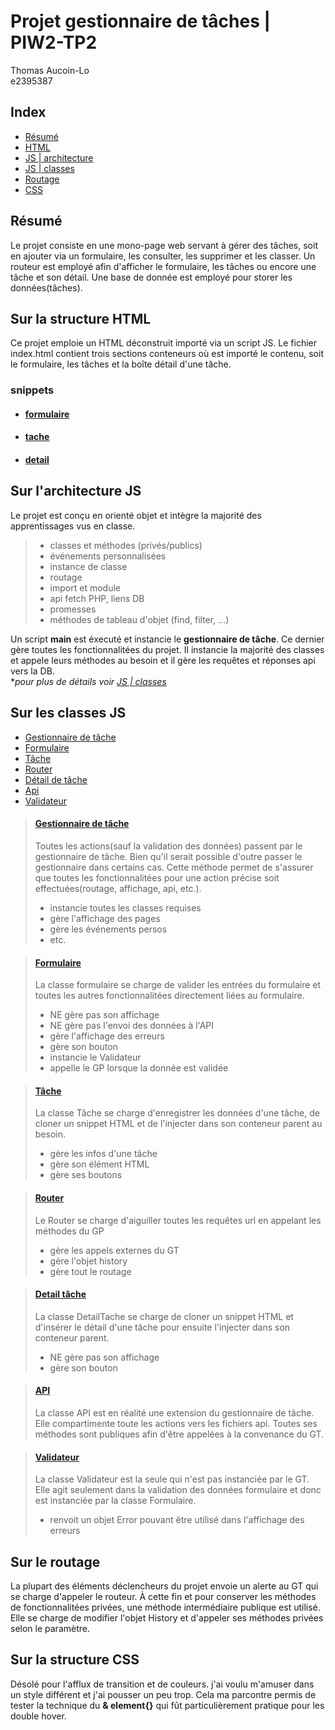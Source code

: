 
# Projet gestionnaire de tâches | PIW2-TP2

Thomas Aucoin-Lo  
e2395387

## Index

* [Résumé](#résumé)
* [HTML](#sur-la-structure-html)
* [JS | architecture](#sur-larchitecture-js)
* [JS | classes](#sur-les-classes-js)
* [Routage](#sur-le-routage)
* [CSS](#sur-la-structure-css)

## Résumé

Le projet consiste en une mono-page web servant à gérer des tâches, soit en ajouter via un formulaire,
les consulter, les supprimer et les classer.
Un routeur est employé afin d'afficher le formulaire, les tâches ou encore une tâche et son détail. 
Une base de donnée est employé pour storer les données(tâches).

## Sur la structure HTML

Ce projet emploie un HTML déconstruit importé via un script JS. Le fichier index.html contient trois sections conteneurs où est importé le contenu, soit le formulaire, les tâches et la boîte détail d'une tâche.

### snippets

* #### [formulaire](./snippets/formulaire.html)

* #### [tache](./snippets/tache.html)

* #### [detail](./snippets/detail.html)


## Sur l'architecture JS

Le projet est conçu en orienté objet et intègre la majorité des apprentissages vus en classe.

> * classes et méthodes (privés/publics)
> * événements personnalisées
> * instance de classe
> * routage
> * import et module
> * api fetch PHP, liens DB
> * promesses
> * méthodes de tableau d'objet (find, filter, ...)

Un script **main** est éxecuté et instancie le **gestionnaire de tâche**. Ce dernier gère toutes les fonctionnalitées du projet. Il instancie la majorité des classes et appele leurs méthodes au besoin et il gère les requêtes et réponses api vers la DB.   
**pour plus de détails voir [JS | classes](#sur-les-classes-js)*

## Sur les classes JS

* [Gestionnaire de tâche](#gestionnaire-de-tâche)
* [Formulaire](#formulaire-1)
* [Tâche](#tâche)
* [Router](#router)
* [Détail de tâche](#detail-tâche)
* [Api](#api)
* [Validateur](#validateur)


> #### [Gestionnaire de tâche](./tree/main/assets/script/classe/GestionnaireTache.js)
> Toutes les actions(sauf la validation des données) passent par le gestionnaire de tâche. Bien qu'il serait possible d'outre passer le gestionnaire dans certains cas. Cette méthode permet de s'assurer que toutes les fonctionnalitées pour une action précise soit effectuées(routage, affichage, api, etc.). 
> * instancie toutes les classes requises
> * gère l'affichage des pages
> * gère les événements persos
> * etc.

> #### [Formulaire](./assets/script/classe/Formulaire.js)
> La classe formulaire se charge de valider les entrées du formulaire et toutes les autres fonctionnalitées directement liées au formulaire.
> * NE gère pas son affichage
> * NE gère pas l'envoi des données à l'API
> * gère l'affichage des erreurs
> * gère son bouton
> * instancie le Validateur
> * appelle le GP lorsque la donnée est validée

> #### [Tâche](./assets/script/classe/Tache.js)
> La classe Tâche se charge d'enregistrer les données d'une tâche, de cloner un snippet HTML et de l'injecter dans son conteneur parent au besoin.
> * gère les infos d'une tâche
> * gère son élément HTML
> * gère ses boutons

> #### [Router](./assets/script/classe/Router.js)
> Le Router se charge d'aiguiller toutes les requêtes url en appelant les méthodes du GP
> * gère les appels externes du GT
> * gère l'objet history 
> * gère tout le routage

> #### [Detail tâche](./assets/script/classe/DetailTache.js)
> La classe DetailTache se charge de cloner un snippet HTML et d'insérer le détail d'une tâche pour ensuite l'injecter dans son conteneur parent.
> * NE gère pas son affichage
> * gère son bouton

> #### [API](./assets/script/classe/API.js)
> La classe API est en réalité une extension du gestionnaire de tâche. Elle compartimente toute les actions vers les fichiers api. Toutes ses méthodes sont publiques afin d'être appelées à la convenance du GT.

> #### [Validateur](./assets/script/classe/Validateur.js)
> La classe Validateur est la seule qui n'est pas instanciée par le GT. Elle agit seulement dans la validation des données formulaire et donc est instanciée par la classe Formulaire.
> * renvoit un objet Error pouvant être utilisé dans l'affichage des erreurs


## Sur le routage

La plupart des éléments déclencheurs du projet envoie un alerte au GT qui se charge d'appeler le routeur.
À cette fin et pour conserver les méthodes de fonctionnalitées privées, une méthode intermédiaire publique est utilisé. Elle se charge de modifier l'objet History et d'appeler ses méthodes privées selon le paramètre. 

## Sur la structure CSS

Désolé pour l'afflux de transition et de couleurs. j'ai voulu m'amuser dans un style différent et j'ai pousser un peu trop. Cela ma parcontre permis de tester la technique du **& element{}** qui fût particulièrement pratique pour les double hover.